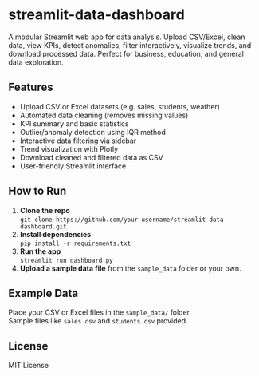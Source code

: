 # streamlit-data-dashboard

A modular Streamlit web app for data analysis. Upload CSV/Excel, clean data, view KPIs, detect anomalies, filter interactively, visualize trends, and download processed data. Perfect for business, education, and general data exploration.

## Features

- Upload CSV or Excel datasets (e.g. sales, students, weather)
- Automated data cleaning (removes missing values)
- KPI summary and basic statistics
- Outlier/anomaly detection using IQR method
- Interactive data filtering via sidebar
- Trend visualization with Plotly
- Download cleaned and filtered data as CSV
- User-friendly Streamlit interface

## How to Run

1. **Clone the repo**  
   `git clone https://github.com/your-username/streamlit-data-dashboard.git`
2. **Install dependencies**  
   `pip install -r requirements.txt`
3. **Run the app**  
   `streamlit run dashboard.py`
4. **Upload a sample data file** from the `sample_data` folder or your own.

## Example Data

Place your CSV or Excel files in the `sample_data/` folder.  
Sample files like `sales.csv` and `students.csv` provided.

## License

MIT License